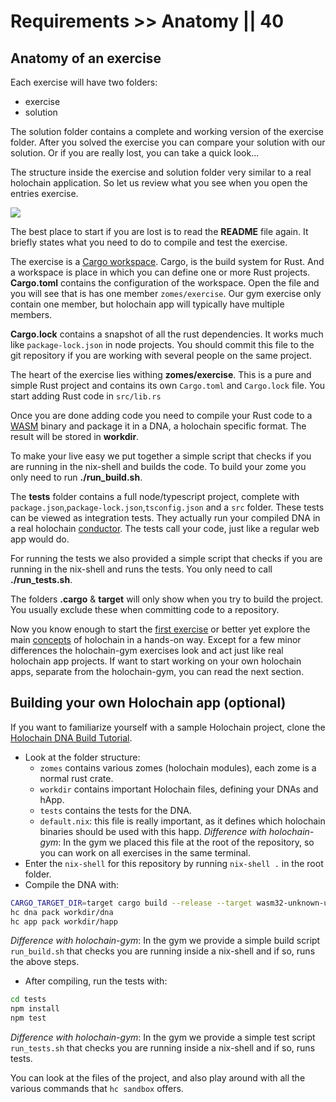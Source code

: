 # Requirements >> Anatomy || 40

## Anatomy of an exercise

Each exercise will have two folders:
* exercise
* solution

The solution folder contains a complete and working version of the exercise folder. After you solved the exercise you can compare your solution with our solution. Or if you are really lost, you can take a quick look...

The structure inside the exercise and solution folder very similar to a real holochain application. So let us review what you see when you open the entries exercise.

![](/_assets/folder_gym_exercise.png)

The best place to start if you are lost is to read the **README** file again. It briefly states what you need to do to compile and test the exercise.

The exercise is a [Cargo workspace](https://doc.rust-lang.org/book/ch14-03-cargo-workspaces.html). Cargo, is the build system for Rust. And a workspace is place in which you can define one or more Rust projects. **Cargo.toml** contains the configuration of the workspace. Open the file and you will see that is has one member `zomes/exercise`.
Our gym exercise only contain one member, but holochain app will typically have multiple members.

**Cargo.lock** contains a snapshot of all the rust dependencies. It works much like `package-lock.json` in node projects. You should commit this file to the git repository if you are working with several people on the same project.

The heart of the exercise lies withing **zomes/exercise**. This is a pure and simple Rust project and contains its own `Cargo.toml` and `Cargo.lock` file. You start adding Rust code in `src/lib.rs`

Once you are done adding code you need to compile your Rust code to a [WASM](https://webassembly.org/) binary and package it in a DNA, a holochain specific format. The result will be stored in **workdir**.

To make your live easy we put together a simple script that checks if you are running in the nix-shell and builds the code. To build your zome you only need to run **./run_build.sh**.

The **tests** folder contains a full node/typescript project, complete with `package.json`,`package-lock.json`,`tsconfig.json` and a `src` folder. These tests can be viewed as integration tests. They actually run your compiled DNA in a real holochain [conductor](https://developer.holochain.org/docs/glossary/#conductor). The tests call your code, just like a regular web app would do.

For running the tests we also provided a simple script that checks if you are running in the nix-shell and runs the tests. You only need to call **./run_tests.sh**.

The folders **.cargo** & **target** will only show when you try to build the project. You usually exclude these when committing code to a repository.

Now you know enough to start the [first exercise](/developers/basic/entries) or better yet explore the main [concepts](/developers/concepts) of holochain in a hands-on way. Except for a few minor differences the holochain-gym exercises look and act just like real holochain app projects.
If want to start working on your own holochain apps, separate from the holochain-gym, you can read the next section.

## Building your own Holochain app (optional)

If you want to familiarize yourself with a sample Holochain project, clone the [Holochain DNA Build Tutorial](https://github.com/holochain/holochain-dna-build-tutorial).

- Look at the folder structure:
  - `zomes` contains various zomes (holochain modules), each zome is a normal rust crate.
  - `workdir` contains important Holochain files, defining your DNAs and hApp.
  - `tests` contains the tests for the DNA.
  - `default.nix`: this file is really important, as it defines which holochain binaries should be used with this happ. *Difference with holochain-gym*: In the gym we placed this file at the root of the repository, so you can work on all exercises in the same terminal.
- Enter the `nix-shell` for this repository by running `nix-shell .` in the root folder.
- Compile the DNA with:

```bash
CARGO_TARGET_DIR=target cargo build --release --target wasm32-unknown-unknown
hc dna pack workdir/dna
hc app pack workdir/happ
```
*Difference with holochain-gym*: In the gym we provide a simple build script `run_build.sh` that checks you are running inside a nix-shell and if so, runs the above steps.

- After compiling, run the tests with:

```bash
cd tests
npm install
npm test
```

*Difference with holochain-gym*: In the gym we provide a simple test script `run_tests.sh` that checks you are running inside a nix-shell and if so, runs tests.

You can look at the files of the project, and also play around with all the various commands that `hc sandbox` offers.
